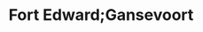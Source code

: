 ---
title: Fort Edward;Gansevoort
url: /fort-edward-gansevoort/
latitude: 43.252
longitude: -73.669
---